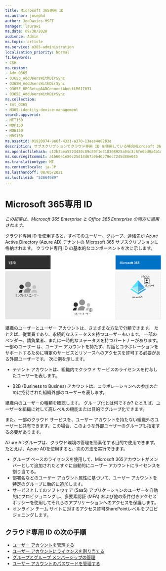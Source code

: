 ```yaml
---
title: Microsoft 365専用 ID
ms.author: josephd
author: JoeDavies-MSFT
manager: laurawi
ms.date: 09/30/2020
audience: Admin
ms.topic: article
ms.service: o365-administration
localization_priority: Normal
f1.keywords:
- CSH
ms.custom:
- Adm_O365
- O365p_AddUsersWithDirSync
- O365M_AddUsersWithDirSync
- O365E_HRCSetupAADConnectAboutLM617031
- O365E_AddUsersWithDirSync
ms.collection:
- Ent_O365
- M365-identity-device-management
search.appverid:
- MET150
- MOP150
- MOE150
- MBS150
ms.assetid: 01920974-9e6f-4331-a370-13aea4e82b3e
description: サブスクリプションでクラウド専用 ID を使用している場合Microsoft 365グループを作成する方法について説明します。
ms.openlocfilehash: c12b3bea5523430c89c89f1e310308925a04c3c6fe6bd0a4b1a033dadd57501f
ms.sourcegitcommit: a1b66e1e80c25d14d67a9b46c79ec7245d88e045
ms.translationtype: MT
ms.contentlocale: ja-JP
ms.lasthandoff: 08/05/2021
ms.locfileid: "53864989"
---
```

# <a name="microsoft-365-cloud-only-identity"></a>Microsoft 365専用 ID

*この記事は、Microsoft 365 Enterprise と Office 365 Enterprise の両方に適用されます。*

クラウド専用 ID を使用すると、すべてのユーザー、グループ、連絡先が Azure Active Directory (Azure AD) テナントの Microsoft 365 サブスクリプションに格納されます。 クラウド専用 ID の基本的なコンポーネントを次に示します。
 
![クラウド専用 ID の基本的なコンポーネント](../media/about-microsoft-365-identity/cloud-only-identity.png)

組織のユーザーとユーザー アカウントは、さまざまな方法で分類できます。 たとえば、従業員であり、永続的なステータスを持つユーザーもいます。 一部のベンダー、請負業者、または一時的なステータスを持つパートナーがあります。 一部のユーザー は、ユーザー アカウントを持たず、対話とコラボレーションをサポートするために特定のサービスとリソースへのアクセスを許可する必要がある外部ユーザーです。 次に例を示します。

- テナント アカウントは、組織内でクラウド サービスのライセンスを付与したユーザーを表します。

- B2B (Business to Busines) アカウントは、コラボレーションへの参加のために招待された組織外部のユーザーを表します。

組織内のユーザーの種類を確認します。 グループ化とは何ですか? たとえば、ユーザーを組織に対して高レベルの機能または目的でグループ化できます。

また、一部のクラウド サービスを、ユーザー アカウントを持たない組織外のユーザーと共有できます。この場合、このような外部ユーザーのグループも指定する必要があります。

Azure ADグループは、クラウド環境の管理を簡素化する目的で使用できます。 たとえば、Azure ADを使用すると、次の方法を実行できます。

- グループ ベースのライセンスを使用して、Microsoft 365アカウントがメンバーとして追加されたとすぐに自動的にユーザー アカウントにライセンスを割り当てる。
- 部署名などのユーザー アカウント属性に基づいて、ユーザー アカウントを特定のグループに動的に追加します。
- サービスとしてのソフトウェア (SaaS) アプリケーションのユーザーを自動的にプロビジョニングし、多要素認証 (MFA) および他の条件付きアクセス ポリシーを使用してそれらのアプリケーションへのアクセスを保護します。
- オンライン チーム サイトに対するアクセス許可SharePointレベルをプロビジョニングします。

## <a name="next-steps-for-cloud-only-identity"></a>クラウド専用 ID の次の手順

- [ユーザー アカウントを管理する](manage-microsoft-365-accounts.md)
- [ユーザー アカウントにライセンスを割り当てる](assign-licenses-to-user-accounts.md)
- [グループとグループ メンバーシップの管理](manage-microsoft-365-groups.md)
- [ユーザー アカウントのパスワードを管理する](manage-microsoft-365-passwords.md)
